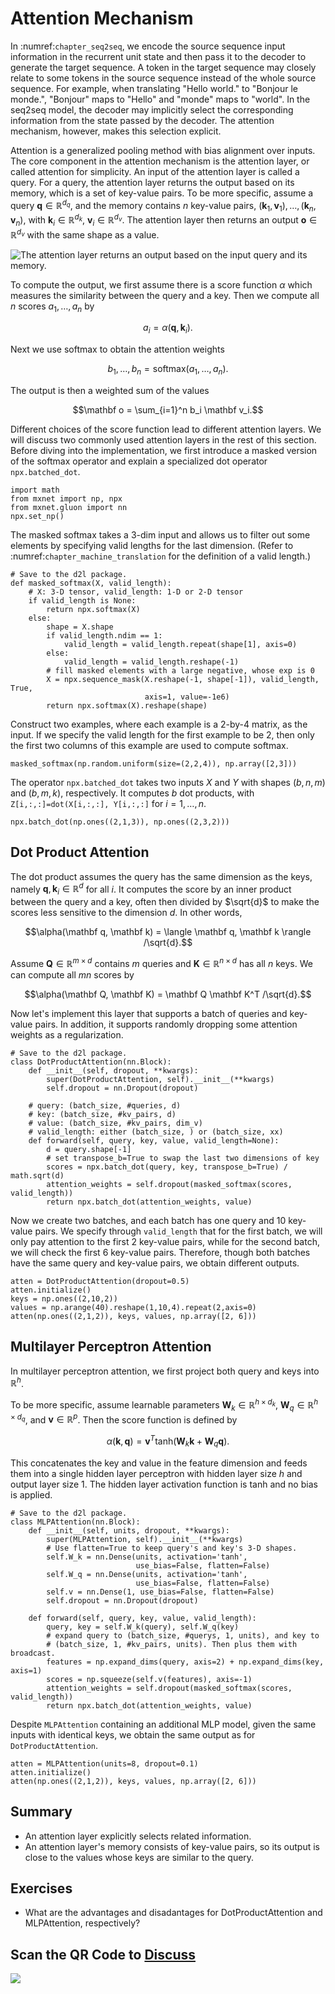 # Attention Mechanism

In :numref:`chapter_seq2seq`, we encode the source sequence input information in the recurrent unit state and then pass it to the decoder to generate the target sequence. A token in the target sequence may closely relate to some tokens in the source sequence instead of the whole source sequence. For example, when translating "Hello world." to "Bonjour le monde.", "Bonjour" maps to "Hello" and "monde" maps to "world". In the seq2seq model, the decoder may implicitly select the corresponding information from the state passed by the decoder. The attention mechanism, however, makes this selection explicit.

Attention is a generalized pooling method with bias alignment over inputs. The core component in the attention mechanism is the attention layer, or called attention for simplicity. An input of the attention layer is called a query. For a query, the attention layer returns the output based on its memory, which is a set of key-value pairs. To be more specific, assume a query $\mathbf{q}\in\mathbb R^{d_q}$, and the memory contains $n$ key-value pairs, $(\mathbf{k}_1, \mathbf{v}_1), \ldots, (\mathbf{k}_n, \mathbf{v}_n)$, with $\mathbf{k}_i\in\mathbb R^{d_k}$, $\mathbf{v}_i\in\mathbb R^{d_v}$. The attention layer then returns an output $\mathbf o\in\mathbb R^{d_v}$ with the same shape as a value.

![The attention layer returns an output based on the input query and its memory.](../img/attention.svg)

To compute the output, we first assume there is a score function $\alpha$ which measures the similarity between the query and a key. Then we compute all $n$ scores $a_1, \ldots, a_n$ by

$$a_i = \alpha(\mathbf q, \mathbf k_i).$$

Next we use softmax to obtain the attention weights

$$b_1, \ldots, b_n = \textrm{softmax}(a_1, \ldots, a_n).$$

The output is then a weighted sum of the values

$$\mathbf o = \sum_{i=1}^n b_i \mathbf v_i.$$

Different choices of the score function lead to different attention layers. We will discuss two commonly used attention layers in the rest of this section. Before diving into the implementation, we first introduce a masked version of the softmax operator and explain a specialized dot operator `npx.batched_dot`.

```{.python .input  n=1}
import math
from mxnet import np, npx
from mxnet.gluon import nn
npx.set_np()
```

The masked softmax takes a 3-dim input and allows us to filter out some elements by specifying valid lengths for the last dimension. (Refer to
:numref:`chapter_machine_translation` for the
definition of a valid length.)

```{.python .input  n=6}
# Save to the d2l package.
def masked_softmax(X, valid_length):
    # X: 3-D tensor, valid_length: 1-D or 2-D tensor
    if valid_length is None:
        return npx.softmax(X)
    else:
        shape = X.shape
        if valid_length.ndim == 1:
            valid_length = valid_length.repeat(shape[1], axis=0)
        else:
            valid_length = valid_length.reshape(-1)
        # fill masked elements with a large negative, whose exp is 0
        X = npx.sequence_mask(X.reshape(-1, shape[-1]), valid_length, True,
                              axis=1, value=-1e6)
        return npx.softmax(X).reshape(shape)
```

Construct two examples, where each example is a 2-by-4 matrix, as the input. If we specify the valid length for the first example to be 2, then only the first two columns of this example are used to compute softmax.

```{.python .input  n=5}
masked_softmax(np.random.uniform(size=(2,2,4)), np.array([2,3]))
```

The operator `npx.batched_dot` takes two inputs $X$ and $Y$ with shapes $(b, n, m)$ and $(b, m, k)$, respectively. It computes $b$ dot products, with `Z[i,:,:]=dot(X[i,:,:], Y[i,:,:]` for $i=1,\ldots,n$.

```{.python .input  n=4}
npx.batch_dot(np.ones((2,1,3)), np.ones((2,3,2)))
```

## Dot Product Attention

The dot product assumes the query has the same dimension as the keys, namely $\mathbf q, \mathbf k_i \in\mathbb R^d$ for all $i$. It computes the score by an inner product between the query and a key, often then divided by $\sqrt{d}$ to make the scores less sensitive to the dimension $d$. In other words,

$$\alpha(\mathbf q, \mathbf k) = \langle \mathbf q, \mathbf k \rangle /\sqrt{d}.$$

Assume $\mathbf Q\in\mathbb R^{m\times d}$ contains $m$ queries and $\mathbf K\in\mathbb R^{n\times d}$ has all $n$ keys. We can compute all $mn$ scores by

$$\alpha(\mathbf Q, \mathbf K) = \mathbf Q \mathbf K^T /\sqrt{d}.$$

Now let's implement this layer that supports a batch of queries and key-value pairs. In addition, it supports randomly dropping some attention weights as a regularization.

```{.python .input  n=5}
# Save to the d2l package.
class DotProductAttention(nn.Block):
    def __init__(self, dropout, **kwargs):
        super(DotProductAttention, self).__init__(**kwargs)
        self.dropout = nn.Dropout(dropout)

    # query: (batch_size, #queries, d)
    # key: (batch_size, #kv_pairs, d)
    # value: (batch_size, #kv_pairs, dim_v)
    # valid_length: either (batch_size, ) or (batch_size, xx)
    def forward(self, query, key, value, valid_length=None):
        d = query.shape[-1]
        # set transpose_b=True to swap the last two dimensions of key
        scores = npx.batch_dot(query, key, transpose_b=True) / math.sqrt(d)
        attention_weights = self.dropout(masked_softmax(scores, valid_length))
        return npx.batch_dot(attention_weights, value)
```

Now we create two batches, and each batch has one query and 10 key-value pairs.  We specify through `valid_length` that for the first batch, we will only pay attention to the first 2 key-value pairs, while for the second batch, we will check the first 6 key-value pairs. Therefore, though both batches have the same query and key-value pairs, we obtain different outputs.

```{.python .input  n=6}
atten = DotProductAttention(dropout=0.5)
atten.initialize()
keys = np.ones((2,10,2))
values = np.arange(40).reshape(1,10,4).repeat(2,axis=0)
atten(np.ones((2,1,2)), keys, values, np.array([2, 6]))
```

## Multilayer Perceptron Attention

In multilayer perceptron attention, we first project both query and keys into $\mathbb R^{h}$.

To be more specific, assume learnable parameters $\mathbf W_k\in\mathbb R^{h\times d_k}$, $\mathbf W_q\in\mathbb R^{h\times d_q}$, and $\mathbf v\in\mathbb R^{p}$.  Then the score function is defined by

$$\alpha(\mathbf k, \mathbf q) = \mathbf v^T \text{tanh}(\mathbf W_k \mathbf k + \mathbf W_q\mathbf q). $$

This concatenates the key and value in the feature dimension and feeds them into a single hidden layer perceptron with hidden layer size $h$ and output layer size $1$. The hidden layer activation function is tanh and no bias is applied.

```{.python .input  n=7}
# Save to the d2l package.
class MLPAttention(nn.Block):  
    def __init__(self, units, dropout, **kwargs):
        super(MLPAttention, self).__init__(**kwargs)
        # Use flatten=True to keep query's and key's 3-D shapes.
        self.W_k = nn.Dense(units, activation='tanh',
                            use_bias=False, flatten=False)
        self.W_q = nn.Dense(units, activation='tanh',
                            use_bias=False, flatten=False)
        self.v = nn.Dense(1, use_bias=False, flatten=False)
        self.dropout = nn.Dropout(dropout)

    def forward(self, query, key, value, valid_length):
        query, key = self.W_k(query), self.W_q(key)
        # expand query to (batch_size, #querys, 1, units), and key to
        # (batch_size, 1, #kv_pairs, units). Then plus them with broadcast.
        features = np.expand_dims(query, axis=2) + np.expand_dims(key, axis=1)
        scores = np.squeeze(self.v(features), axis=-1)
        attention_weights = self.dropout(masked_softmax(scores, valid_length))
        return npx.batch_dot(attention_weights, value)
```

Despite `MLPAttention` containing an additional MLP model, given the same inputs with identical keys, we obtain the same output as for `DotProductAttention`.

```{.python .input  n=8}
atten = MLPAttention(units=8, dropout=0.1)
atten.initialize()
atten(np.ones((2,1,2)), keys, values, np.array([2, 6]))
```

## Summary

* An attention layer explicitly selects related information.
* An attention layer's memory consists of key-value pairs, so its output is close to the values whose keys are similar to the query.

## Exercises

* What are the advantages and disadantages for DotProductAttention and MLPAttention, respectively?


## Scan the QR Code to [Discuss](https://discuss.mxnet.io/t/attention/4343)

![](../img/qr_attention.svg)
